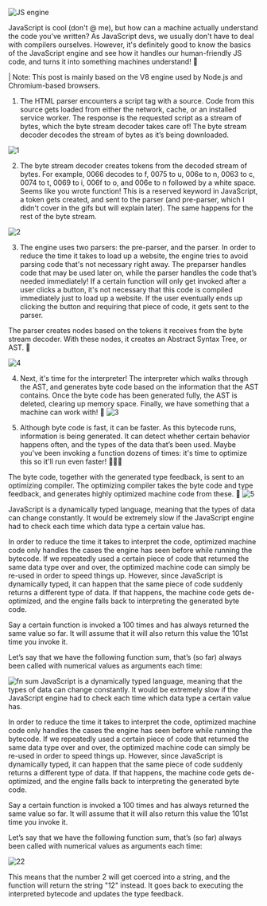 
![JS engine](https://user-images.githubusercontent.com/93249038/210701264-89555c58-b1f2-4283-b1db-8c1f9353b237.jpg)

JavaScript is cool (don't @ me), but how can a machine actually understand the code you've written? As JavaScript devs, we usually don't have to deal with compilers ourselves. However, it's definitely good to know the basics of the JavaScript engine and see how it handles our human-friendly JS code, and turns it into something machines understand! 🥳

| Note: This post is mainly based on the V8 engine used by Node.js and Chromium-based browsers.

1) The HTML parser encounters a script tag with a source. Code from this source gets loaded from either the network, cache, or an installed service worker. The response is the requested script as a stream of bytes, which the byte stream decoder takes care of! The byte stream decoder decodes the stream of bytes as it’s being downloaded.

![1](https://user-images.githubusercontent.com/93249038/210701325-648d31df-d825-4d18-8864-680035fc069b.jpg)

2) The byte stream decoder creates tokens from the decoded stream of bytes. For example, 0066 decodes to f, 0075 to u, 006e to n, 0063 to c, 0074 to t, 0069 to i, 006f to o, and 006e to n followed by a white space. Seems like you wrote function! This is a reserved keyword in JavaScript, a token gets created, and sent to the parser (and pre-parser, which I didn't cover in the gifs but will explain later). The same happens for the rest of the byte stream.

![2](https://user-images.githubusercontent.com/93249038/210701405-84d891bc-7a6d-4d16-8fe3-c888dcc23161.jpg)

3) The engine uses two parsers: the pre-parser, and the parser. In order to reduce the time it takes to load up a website, the engine tries to avoid parsing code that's not necessary right away. The preparser handles code that may be used later on, while the parser handles the code that’s needed immediately! If a certain function will only get invoked after a user clicks a button, it's not necessary that this code is compiled immediately just to load up a website. If the user eventually ends up clicking the button and requiring that piece of code, it gets sent to the parser.

The parser creates nodes based on the tokens it receives from the byte stream decoder. With these nodes, it creates an Abstract Syntax Tree, or AST. 🌳


![4](https://user-images.githubusercontent.com/93249038/210701465-e35c2908-d992-4da7-844e-ad490ad2867f.jpg)


4) Next, it's time for the interpreter! The interpreter which walks through the AST, and generates byte code based on the information that the AST contains. Once the byte code has been generated fully, the AST is deleted, clearing up memory space. Finally, we have something that a machine can work with! 🎉
![3](https://user-images.githubusercontent.com/93249038/210701558-f544b7ad-7589-4e21-836e-2beeb96e7c5c.jpg)

5) Although byte code is fast, it can be faster. As this bytecode runs, information is being generated. It can detect whether certain behavior happens often, and the types of the data that’s been used. Maybe you've been invoking a function dozens of times: it's time to optimize this so it'll run even faster! 🏃🏽‍♀️

The byte code, together with the generated type feedback, is sent to an optimizing compiler. The optimizing compiler takes the byte code and type feedback, and generates highly optimized machine code from these. 🚀
![5](https://user-images.githubusercontent.com/93249038/210701614-9a85cae0-b6c9-4d0a-aa39-4cd5a96a2dca.jpg)

JavaScript is a dynamically typed language, meaning that the types of data can change constantly. It would be extremely slow if the JavaScript engine had to check each time which data type a certain value has.

In order to reduce the time it takes to interpret the code, optimized machine code only handles the cases the engine has seen before while running the bytecode. If we repeatedly used a certain piece of code that returned the same data type over and over, the optimized machine code can simply be re-used in order to speed things up. However, since JavaScript is dynamically typed, it can happen that the same piece of code suddenly returns a different type of data. If that happens, the machine code gets de-optimized, and the engine falls back to interpreting the generated byte code.

Say a certain function is invoked a 100 times and has always returned the same value so far. It will assume that it will also return this value the 101st time you invoke it.

Let’s say that we have the following function sum, that’s (so far) always been called with numerical values as arguments each time:

![fn sum](https://user-images.githubusercontent.com/93249038/210701700-c1635da5-43f8-4ecf-854e-e1dbb713772b.jpg)
JavaScript is a dynamically typed language, meaning that the types of data can change constantly. It would be extremely slow if the JavaScript engine had to check each time which data type a certain value has.

In order to reduce the time it takes to interpret the code, optimized machine code only handles the cases the engine has seen before while running the bytecode. If we repeatedly used a certain piece of code that returned the same data type over and over, the optimized machine code can simply be re-used in order to speed things up. However, since JavaScript is dynamically typed, it can happen that the same piece of code suddenly returns a different type of data. If that happens, the machine code gets de-optimized, and the engine falls back to interpreting the generated byte code.

Say a certain function is invoked a 100 times and has always returned the same value so far. It will assume that it will also return this value the 101st time you invoke it.

Let’s say that we have the following function sum, that’s (so far) always been called with numerical values as arguments each time:

![22](https://user-images.githubusercontent.com/93249038/210701761-336375a4-48ac-4fb2-b3de-e0a7f44056d5.jpg)

This means that the number 2 will get coerced into a string, and the function will return the string "12" instead. It goes back to executing the interpreted bytecode and updates the type feedback.




